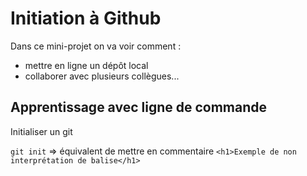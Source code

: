 # Initiation à Github

Dans ce mini-projet on va voir comment :
- mettre en ligne un dépôt local
- collaborer avec plusieurs collègues...

## Apprentissage avec ligne de commande

Initialiser un git

`git init` => équivalent de mettre en commentaire
`<h1>Exemple de non interprétation de balise</h1>`